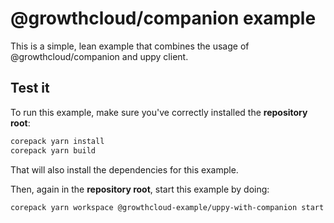 # @growthcloud/companion example

This is a simple, lean example that combines the usage of @growthcloud/companion and uppy client.

## Test it

To run this example, make sure you've correctly installed the **repository root**:

```bash
corepack yarn install
corepack yarn build
```

That will also install the dependencies for this example.

Then, again in the **repository root**, start this example by doing:

```bash
corepack yarn workspace @growthcloud-example/uppy-with-companion start
```
